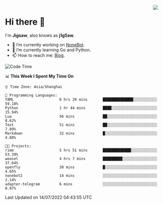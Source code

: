 <a href="#">
  <img align="right" src="https://github-readme-stats.vercel.app/api?username=j1g5awi&count_private=true&show_icons=true&title_color=80070B&text_color=B3B3B3&bg_color=212121&icon_color=80070B" />
</a>

# Hi there 👋

I'm **Jigsaw**, also knows as **j1g5aw**.

- 🔭 I’m currently working on [NoneBot](https://github.com/nonebot).
- 🌱 I’m currently learning Go and Python.
- 📫 How to reach me: [Blog](https://blog.maddestroyer.xyz/).

<!--START_SECTION:waka-->
![Code Time](http://img.shields.io/badge/Code%20Time-0%20secs-blue)

📊 **This Week I Spent My Time On** 

```text
⌚︎ Time Zone: Asia/Shanghai

💬 Programming Languages: 
YAML                     6 hrs 29 mins       ██████████████░░░░░░░░░░░   59.18% 
Python                   1 hr 44 mins        ████░░░░░░░░░░░░░░░░░░░░░   15.94% 
Lua                      56 mins             ██░░░░░░░░░░░░░░░░░░░░░░░   8.62% 
Text                     51 mins             ██░░░░░░░░░░░░░░░░░░░░░░░   7.89% 
Markdown                 32 mins             █░░░░░░░░░░░░░░░░░░░░░░░░   4.88%

🐱‍💻 Projects: 
rime                     5 hrs 51 mins       █████████████░░░░░░░░░░░░   53.39% 
weasel                   4 hrs 7 mins        █████████░░░░░░░░░░░░░░░░   37.64% 
openfly                  30 mins             █░░░░░░░░░░░░░░░░░░░░░░░░   4.65% 
nonebot2                 14 mins             ░░░░░░░░░░░░░░░░░░░░░░░░░   2.14% 
adapter-telegram         6 mins              ░░░░░░░░░░░░░░░░░░░░░░░░░   0.97%

```


 Last Updated on 14/07/2022 04:43:55 UTC
<!--END_SECTION:waka-->
